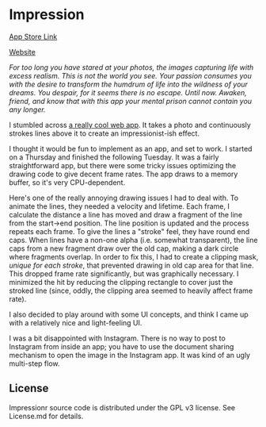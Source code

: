 Impression
==========

<a href="https://itunes.apple.com/us/app/impressionr/id863253119">App Store Link</a>

<a href="http://fieldman.org/impressionr">Website</a>

*For too long you have stared at your photos, the images capturing life with excess realism. This is not the world you see. Your passion consumes you with the desire to transform the humdrum of life into the wildness of your dreams. You despair, for it seems there is no escape. Until now. Awaken, friend, and know that with this app your mental prison cannot contain you any longer.*

I stumbled across <a href="http://mattdesl.github.io/impressionist/app/">a really cool web app</a>. It takes a photo and continuously strokes lines above it to create an impressionist-ish effect.

I thought it would be fun to implement as an app, and set to work. I started on a Thursday and finished the following Tuesday. It was a fairly straightforward app, but there were some tricky issues optimizing the drawing code to give decent frame rates. The app draws to a memory buffer, so it's very CPU-dependent.

Here's one of the really annoying drawing issues I had to deal with. To animate the lines, they needed a velocity and lifetime. Each frame, I calculate the distance a line has moved and draw a fragment of the line from the start->end position. The line position is updated and the process repeats each frame. To give the lines a "stroke" feel, they have round end caps. When lines have a non-one alpha (i.e. somewhat transparent), the line caps from a new fragment draw over the old cap, making a dark circle where fragments overlap. In order to fix this, I had to create a clipping mask, *unique for each stroke*, that prevented drawing in old cap area for that line. This dropped frame rate significantly, but was graphically necessary. I minimized the hit by reducing the clipping rectangle to cover just the stroked line (since, oddly, the clipping area seemed to heavily affect frame rate).

I also decided to play around with some UI concepts, and think I came up with a relatively nice and light-feeling UI.

I was a bit disappointed with Instagram. There is no way to post to Instagram from inside an app; you have to use the document sharing mechanism to open the image in the Instagram app. It was kind of an ugly multi-step flow.

License
-------

Impressionr source code is distributed under the GPL v3 license.  See License.md for details.